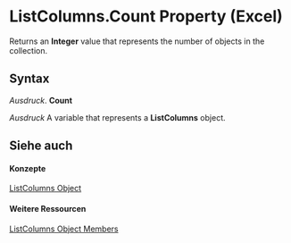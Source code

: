 
# ListColumns.Count Property (Excel)

Returns an  **Integer** value that represents the number of objects in the collection.


## Syntax

 _Ausdruck_. **Count**

 _Ausdruck_ A variable that represents a **ListColumns** object.


## Siehe auch


#### Konzepte


[ListColumns Object](c1b8aff0-3049-df58-ce1f-0c5e4bddc467.md)
#### Weitere Ressourcen


[ListColumns Object Members](http://msdn.microsoft.com/library/2dd633da-ebc3-6b7c-e002-0571f88b48c4%28Office.15%29.aspx)